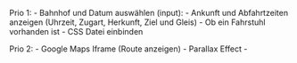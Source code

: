 Prio 1:
    - Bahnhof und Datum auswählen (input):
        - Ankunft und Abfahrtzeiten anzeigen (Uhrzeit, Zugart, Herkunft, Ziel und Gleis)
        - Ob ein Fahrstuhl vorhanden ist
        - CSS Datei einbinden

Prio 2:
    - Google Maps Iframe (Route anzeigen)
    - Parallax Effect
    - 